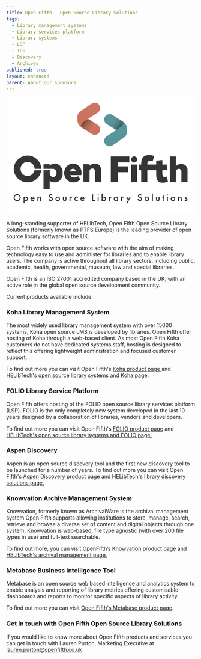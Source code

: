 ```yaml
---
title: Open Fifth - Open Source Library Solutions
tags:
  - Library management systems
  - Library services platform
  - Library systems
  - LSP
  - ILS
  - Discovery
  - Archives
published: true
layout: enhanced
parent: About our sponsors
---
```

![](/assets/images/open-fifth-branding-final-b-w-cropped-1-.png)

A long-standing supporter of HELibTech, Open Fifth Open Source Library Solutions (formerly known as PTFS Europe) is the leading provider of open source library software in the UK.

Open Fifth works with open source software with the aim of making technology easy to use and administer for libraries and to enable library users. The company is active throughout all library sectors, including public, academic, health, governmental, museum, law and special libraries. 

Open Fifth is an ISO 27001 accredited company based in the UK, with an active role in the global open source development community.

Current products available include:

### Koha Library Management System

The most widely used library management system with over 15000 systems, Koha open source LMS is developed by libraries. Open Fifth offer hosting of Koha through a web-based client. As most Open Fifth Koha customers do not have dedicated systems staff, hosting is designed to reflect this offering lightweight administration and focused customer support.

To find out more you can visit Open Fifth's [Koha product page ](https://ptfs-europe.com/products/koha-lms/)and H[ELibTech's open source library systems and Koha page.](https://www.helibtech.com/core-library-systems/open-source-systems)

[](https://www.helibtech.com/core-library-systems/open-source-systems)

### FOLIO Library Service Platform

Open Fifth offers hosting of the FOLIO open source library services platform (LSP).  FOLIO is the only completely new system developed in the last 10 years
designed by a collaboration of libraries, vendors and developers. 

To find out more you can visit Open Fifth's [FOLIO product page](https://ptfs-europe.com/products/folio/) and [HELibTech's open source library systems and FOLIO page.](https://www.helibtech.com/core-library-systems/open-source-systems)

### Aspen Discovery

Aspen is an open source discovery tool and the first new discovery tool to be launched for a number of years. To find out more you can visit Open Fifth's [Aspen Discovery product page](https://ptfs-europe.com/products/aspen-discovery/)[ ](https://ptfs-europe.com/products/aspen-discovery/)and [HELibTech's library discovery solutions page.](https://www.helibtech.com/discovery/)

[](https://www.helibtech.com/discovery/)[](https://www.helibtech.com/discovery/)

### Knowvation Archive Management System

Knowvation, formerly known as ArchivalWare is the archival management system Open Fifth supports allowing institutions to store, manage, search, retrieve and browse a diverse set of content and digital objects through one system. Knowvation is web-based, file type agnostic (with over 200 file types in use) and full-text searchable. 

To find out more, you can visit OpenFifth’s [Knowvation product page](https://ptfs-europe.com/products/knowvation/) and [HELibTech's archival management page.](https://www.helibtech.com/archives-and-special-collections/)

### Metabase Business Intelligence Tool

Metabase is an open source web based intelligence and analytics system to enable analysis and reporting of library metrics offering customisable dashboards and reports to monitor specific aspects of library activity. [](https://ptfs-europe.com/products/metabase/)

To find out more you can visit [Open Fifth's Metabase product page](https://ptfs-europe.com/products/metabase/).

[](https://ptfs-europe.com/products/metabase/)

### Get in touch with Open Fifth Open Source Library Solutions

If you would like to know more about Open Fifth products and services you can get in touch with Lauren Purton, Marketing Executive at [lauren.purton@openfifth.co.uk](lauren.purton@openfifth.co.uk)
